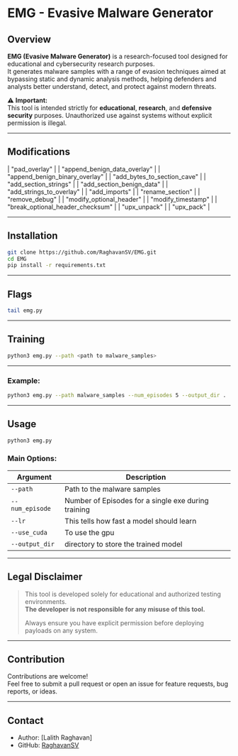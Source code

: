 
# EMG - Evasive Malware Generator

## Overview

**EMG (Evasive Malware Generator)** is a research-focused tool designed for educational and cybersecurity research purposes.  
It generates malware samples with a range of evasion techniques aimed at bypassing static and dynamic analysis methods, helping defenders and analysts better understand, detect, and protect against modern threats.

⚠️ **Important:**  
This tool is intended strictly for **educational**, **research**, and **defensive security** purposes. Unauthorized use against systems without explicit permission is illegal.

---

## Modifications

| "pad_overlay"                    |
| "append_benign_data_overlay"     |
| "append_benign_binary_overlay"   |
| "add_bytes_to_section_cave"      |
| "add_section_strings"            |
| "add_section_benign_data"        |
| "add_strings_to_overlay"         |
| "add_imports"                    |
| "rename_section"                 |
| "remove_debug"                   |
| "modify_optional_header"         |
| "modify_timestamp"               |
| "break_optional_header_checksum" |
| "upx_unpack"                     |
| "upx_pack"                       |

---

## Installation

```bash
git clone https://github.com/RaghavanSV/EMG.git
cd EMG
pip install -r requirements.txt
```

---

## Flags

```bash
tail emg.py
```
---

## Training

```bash
python3 emg.py --path <path to malware_samples>
```
---

### Example:

```bash
python3 emg.py --path malware_samples --num_episodes 5 --output_dir .
```

---

## Usage

```bash
python3 emg.py 
```

### Main Options:

| Argument         | Description                            |
| ---------------- | -------------------------------------- |
| `--path`          | Path to the malware samples |
| `--num_episode`   | Number of Episodes for a single exe during training | 
| `--lr`            | This tells how fast a model should learn |
| `--use_cuda`      | To use the gpu |
| `--output_dir`    | directory to store the trained model |

---

## Legal Disclaimer

> This tool is developed solely for educational and authorized testing environments.  
> **The developer is not responsible for any misuse of this tool.**  
>  
> Always ensure you have explicit permission before deploying payloads on any system.

---

## Contribution

Contributions are welcome!  
Feel free to submit a pull request or open an issue for feature requests, bug reports, or ideas.

---

## Contact

- Author: [Lalith Raghavan]
- GitHub: [RaghavanSV](https://github.com/RaghavanSV)

